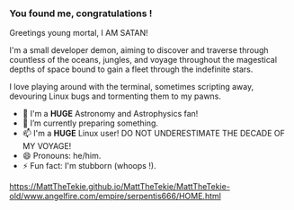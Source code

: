 ### You found me, congratulations !

Greetings young mortal, I AM SATAN!

I'm a small developer demon, aiming to discover and traverse through countless of the oceans, jungles, and voyage throughout the magestical depths of space bound to gain a fleet through the indefinite stars.

I love playing around with the terminal, sometimes scripting away, devouring Linux bugs and tormenting them to my pawns.

- 🔭 I'm a **HUGE** Astronomy and Astrophysics fan!
- 🌱 I’m currently preparing something.
- 📫 I'm a **HUGE** Linux user! DO NOT UNDERESTIMATE THE DECADE OF MY VOYAGE!
- 😄 Pronouns: he/him.
- ⚡ Fun fact: I'm stubborn (whoops !).

https://MattTheTekie.github.io/MattTheTekie/MattTheTekie-old/www.angelfire.com/empire/serpentis666/HOME.html
